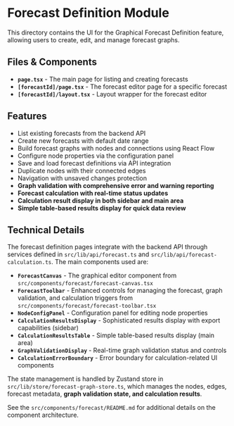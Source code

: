 # Forecast Definition Module

This directory contains the UI for the Graphical Forecast Definition feature, allowing users to create, edit, and manage forecast graphs.

## Files & Components

- **`page.tsx`** - The main page for listing and creating forecasts
- **`[forecastId]/page.tsx`** - The forecast editor page for a specific forecast
- **`[forecastId]/layout.tsx`** - Layout wrapper for the forecast editor

## Features

- List existing forecasts from the backend API
- Create new forecasts with default date range
- Build forecast graphs with nodes and connections using React Flow
- Configure node properties via the configuration panel
- Save and load forecast definitions via API integration
- Duplicate nodes with their connected edges
- Navigation with unsaved changes protection
- **Graph validation with comprehensive error and warning reporting**
- **Forecast calculation with real-time status updates**
- **Calculation result display in both sidebar and main area**
- **Simple table-based results display for quick data review**

## Technical Details

The forecast definition pages integrate with the backend API through services defined in `src/lib/api/forecast.ts` and `src/lib/api/forecast-calculation.ts`. The main components used are:

- **`ForecastCanvas`** - The graphical editor component from `src/components/forecast/forecast-canvas.tsx`
- **`ForecastToolbar`** - Enhanced controls for managing the forecast, graph validation, and calculation triggers from `src/components/forecast/forecast-toolbar.tsx`
- **`NodeConfigPanel`** - Configuration panel for editing node properties
- **`CalculationResultsDisplay`** - Sophisticated results display with export capabilities (sidebar)
- **`CalculationResultsTable`** - Simple table-based results display (main area)
- **`GraphValidationDisplay`** - Real-time graph validation status and controls
- **`CalculationErrorBoundary`** - Error boundary for calculation-related UI components

The state management is handled by Zustand store in `src/lib/store/forecast-graph-store.ts`, which manages the nodes, edges, forecast metadata, **graph validation state, and calculation results**.

See the `src/components/forecast/README.md` for additional details on the component architecture. 